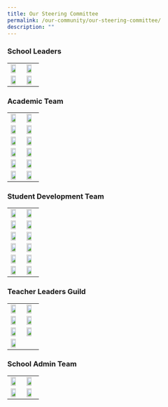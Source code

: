 ```yaml
---
title: Our Steering Committee
permalink: /our-community/our-steering-committee/
description: ""
---
```

<h3>School Leaders</h3>

<table>
<tbody>
  <tr>
    <td><img src="/images/School%20Leaders/mr%20eddie%20foo.jpg" style="width:75%"></td>
		<td><img src="/images/School%20Leaders/ms%20lynette%20fernandez.jpg" style="width:75%"></td>
  </tr>
  <tr>
    <td><img src="/images/School%20Leaders/mr%20sunny%20ho.jpg" style="width:75%"></td>
    <td><img src="/images/School%20Leaders/mr%20martin%20velan%20anthony.jpg" style="width:75%"></td>
  </tr>
</tbody>
</table>

<h3>Academic Team</h3>

<table>
<tbody>
  <tr>
    <td><img src="/images/Teaching%20Staff/2023_ms%20ong%20chor%20meng.jpg" style="width:75%"></td> <td><img src="/images/Teaching%20Staff/2023_mdm%20shanthi%20deenathayalan.jpg" style="width:75%">
  </td></tr>
  <tr>
    <td><img src="/images/Teaching%20Staff/2023_mdm%20lye%20choon%20hwan-final.jpg" style="width:75%"></td>
    <td><img src="/images/Teaching%20Staff/2023_mrs%20lee%20peck%20har-final.jpg" style="width:75%"></td>
  </tr>
  <tr>
    <td><img src="/images/Teaching%20Staff/2023_mrs%20rachel%20long.jpg" style="width:75%"></td>
    <td><img src="/images/Teaching%20Staff/2023_mr%20jeremy%20lee-final.jpg" style="width:75%"></td>
  </tr>
  <tr>
		<td><img src="/images/Teaching%20Staff/2023_ms%20madhavi%20chandramohan.jpg" style="width:75%"></td>
		<td><img src="/images/Teaching%20Staff/mr%20vemalan%20s_o%20elangovan.jpg" style="width:75%"></td>
  </tr>
	<tr>
    <td><img src="/images/Teaching%20Staff/ms%20felicia%20ong.jpg" style="width:75%"></td>
    <td><img src="/images/Teaching%20Staff/2023_mdm%20shireen%20chong.jpg" style="width:75%"></td>
  </tr>
	<tr>
    <td><img src="/images/Teaching%20Staff/2023_mrs%20pearl%20phua-final.jpg" style="width:75%"></td>
    <td><img src="/images/Teaching%20Staff/2023_mrs%20pamela%20chan.jpg" style="width:75%"></td>
  </tr>
</tbody>
</table>

<h3>Student Development Team</h3>

<table>
<tbody>
	<tr>
    <td><img src="/images/Teaching%20Staff/2023_mr%20johnson%20chee.jpg" style="width:75%"></td>
    <td><img src="/images/Teaching%20Staff/2023_ms%20brindha%20sankar-final.jpg" style="width:75%"></td>
  </tr>
	<tr>
    <td><img src="/images/Teaching%20Staff/2023_mrs%20debbie%20lau.jpg" style="width:75%"></td>
    <td><img src="/images/Teaching%20Staff/mrs%20cheah-loo%20yin%20hui.jpg" style="width:75%"></td>
	</tr>
  <tr>
    <td><img src="/images/Teaching%20Staff/2023_mr%20muhammad%20bin%20ali.jpg" style="width:75%"></td>
    <td><img src="/images/Teaching%20Staff/2023_mr%20joe%20choo-final.jpg" style="width:75%"></td>
  </tr>
  <tr>
    <td><img src="/images/Teaching%20Staff/2023_mrs%20premila%20onyekachi.jpg" style="width:75%"></td>
    <td><img src="/images/Teaching%20Staff/mrs%20lim-chew%20hua%20jie.jpg" style="width:75%"></td>
  </tr>
  <tr>
    <td><img src="/images/Teaching%20Staff/2023_mdm%20suzana%20bte%20suah.jpg" style="width:75%"></td>
    <td><img src="/images/Teaching%20Staff/2023_mr%20vincent%20poh.jpg" style="width:75%"></td>
  </tr>
  <tr>
    <td><img src="/images/Teaching%20Staff/mr%20shane%20quek.jpg" style="width:75%"></td>
		<td><img src="/images/Teaching%20Staff/ms%20toh%20xiao%20ting.jpg" style="width:75%"></td>
  </tr>
</tbody>
</table>

<h3>Teacher Leaders Guild</h3>

<table>
<tbody>
  <tr>
    <td><img src="/images/Teaching%20Staff/2023_mrs%20lek%20seok%20buay.jpg" style="width:75%"></td>
    <td><img src="/images/Teaching%20Staff/2023_mrs%20s%20nirmala-final.jpg" style="width:75%"></td>
  </tr>
	<tr>
    <td><img src="/images/Teaching%20Staff/2023_mrs%20usha%20surendran-final.jpg" style="width:75%"></td>
    <td><img src="/images/Teaching%20Staff/2023_mdm%20aidah%20binte%20hosni.jpg" style="width:75%"></td>
  </tr>
	<tr>
    <td><img src="/images/Teaching%20Staff/2023_mrs%20latha%20joseph.jpg" style="width:75%"></td>
    <td><img src="/images/Teaching%20Staff/2023_mrs%20florence%20chia.jpg" style="width:75%"></td>
  </tr>
	<tr>
    <td><img src="/images/Teaching%20Staff/2023_mrs%20theresa%20wong-final.jpg" style="width:75%"></td>
  </tr>
</tbody>
</table>

<h3>School Admin Team</h3>

<table>
<tbody>
  <tr>
    <td><img src="/images/EAS%20Staff/2023_mdm%20nancy%20koh%20mei%20chin.jpg" style="width:75%"></td>
    <td><img src="/images/EAS%20Staff/2023_ms%20candy%20heng%20cheng%20peng.jpg" style="width:75%"></td>
  </tr>
  <tr>
    <td><img src="/images/EAS%20Staff/2023_mr%20mohammad%20zhafrie%20bin%20jalil-final.jpg" style="width:75%"></td>
    <td><img src="/images/EAS%20Staff/2023_mr%20lau%20cheng%20nam.jpg" style="width:75%"></td>
  </tr>

</tbody>
</table>